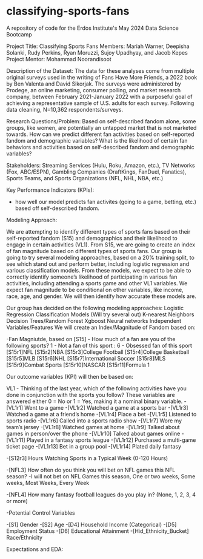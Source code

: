 # classifying-sports-fans

A repository of code for the Erdos Institute's May 2024 Data Science Bootcamp

Project Title: Classifying Sports Fans
Members: Mariah Warner, Deepisha Solanki, Rudy Perkins, Ryan Moruzzi, Sujoy Upadhyay, and Jacob Kepes
Project Mentor: Mohammad Noorandisoot

Description of the Dataset: The data for these analyses come from multiple original surveys used in the writing of Fans Have More Friends, a 2022 book by Ben Valenta and David Sikorjak. The surveys were administered by Prodege, an online marketing, consumer polling, and market research company, between February 2021-January 2022 with a purposeful goal of achieving a representative sample of U.S. adults for each survey. Following data cleaning, N=10,362 respondents/surveys.

Research Questions/Problem: Based on self-described fandom alone, some groups, like women, are potentially an untapped market that is not marketed towards. How can we predict different fan activities based on self-reported fandom and demographic variables? What is the likelihood of certain fan behaviors and activities based on self-described fandom and demographic variables? 

Stakeholders: Streaming Services (Hulu, Roku, Amazon, etc.), TV Networks (Fox, ABC/ESPN), Gambling Companies (DraftKings, FanDuel, Fanatics), Sports Teams, and Sports Organizations (NFL, NHL, NBA, etc.) 

Key Performance Indicators (KPIs):

- how well our model predicts fan activites (going to a game, betting, etc.) based off self-described fandom. 

Modeling Approach:

We are attempting to identify different types of sports fans based on their self-reported fandom (S15) and demographics and their likelihood to engage in certain activities (VL1). From S15, we are going to create an index of fan magnitude based on different types of sports fans. Our group is going to try several modeling approaches, based on a 20% training split, to see which stand out and perform better, including logistic regression and various classification models. From these models, we expect to be able to correctly identify someone’s likelihood of participating in various fan activities, including attending a sports game and other VL1 variables. We expect fan magnitude to be conditional on other variables, like income, race, age, and gender. We will then identify how accurate these models are.

Our group has decided on the following modeling approaches:
Logistic Regression
Classification Models (Will try several out)
K-nearest Neighbors
Decision Trees/Random Forest
Xgboost
Neural networks
Independent Variables/Features
We will create an Index/Magnitude of Fandom based on:

-Fan Magniutde, based on [S15] - How much of a fan are you of the following sports?
1 - Not a fan of this sport : 6 - Obsessed fan of this sport
[S15r1]NFL
[S15r2]NBA
[S15r3]College Football
[S15r4]College Basketball
[S15r5]MLB
[S15r6]NHL
[S15r7]International Soccer
[S15r8]MLS
[S15r9]Combat Sports
[S15r10]NASCAR
[S15r11]Formula 1

Our outcome variables (KPI) will then be based on:

VL1 - Thinking of the last year, which of the following activities have you done in conjunction with the sports you follow? These variables are answered either 0 = No or 1 =  Yes, making it a nominal binary variable.
-[VL1r1] Went to a game 
-[VL1r2] Watched a game at a sports bar
-[VL1r3] Watched a game at a friend’s home
-[VL1r4] Place a bet
-[VL1r5] Listened to sports radio
-[VL1r6] Called into a sports radio show
-[VL1r7] Wore my team’s jersey
-[VL1r8] Watched games at home
-[VL1r9] Talked about games in person/over the phone
-[VL1r10] Talked about games online
-[VL1r11] Played in a fantasy sports league
-[VL1r12] Purchased a multi-game ticket page
-[VL1r13] Bet in a group pool
-[VL1r14] Plated daily fantasy

-[S12r3] Hours Watching Sports in a Typical Week (0-120 Hours)

-[NFL3] How often do you think you will bet on NFL games this NFL season?
-I will not bet on NFL Games this season, One or two weeks, Some weeks, Most Weeks, Every Week

-[NFL4] How many fantasy football leagues do you play in? (None, 1, 2, 3, 4 or more)

-Potential Control Variables 

-[S1] Gender
-[S2]  Age
-[D4] Household Income (Categorical)
-[D5]  Employment Status
-[D6]  Educational Attainment
-[Hid_Ethnicity_Bucket] Race/Ethnicity


Expectations and EDA:

